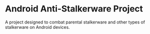 # Android Anti-Stalkerware Project 
A project designed to combat parental stalkerware and other types of stalkerware on Android devices.  
